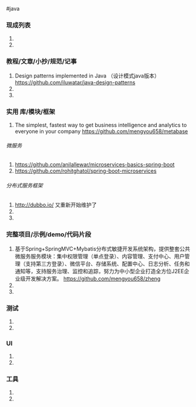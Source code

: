 #java
### 现成列表
1. 
1. 
### 教程/文章/小抄/规范/记事
1. Design patterns implemented in Java （设计模式java版本）
https://github.com/iluwatar/java-design-patterns
1. 
1. 
### 实用 库/模块/框架
1. The simplest, fastest way to get business intelligence and analytics to everyone in your company
https://github.com/mengyou658/metabase

###### 微服务
1. https://github.com/anilallewar/microservices-basics-spring-boot 
1. https://github.com/rohitghatol/spring-boot-microservices 
###### 分布式服务框架
1. http://dubbo.io/ 又重新开始维护了
1. 
1. 
### 完整项目/示例/demo/代码片段
1. 基于Spring+SpringMVC+Mybatis分布式敏捷开发系统架构，提供整套公共微服务服务模块：集中权限管理（单点登录）、内容管理、支付中心、用户管理（支持第三方登录）、微信平台、存储系统、配置中心、日志分析、任务和通知等，支持服务治理、监控和追踪，努力为中小型企业打造全方位J2EE企业级开发解决方案。
https://github.com/mengyou658/zheng
1. 
1. 
### 测试
1. 
1. 
### UI
1. 
1. 
### 工具
1. 
1. 

